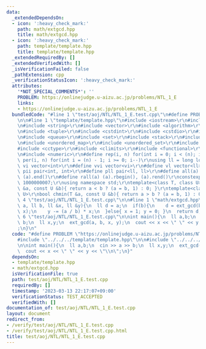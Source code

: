```yaml
---
data:
  _extendedDependsOn:
  - icon: ':heavy_check_mark:'
    path: math/extgcd.hpp
    title: math/extgcd.hpp
  - icon: ':heavy_check_mark:'
    path: template/template.hpp
    title: template/template.hpp
  _extendedRequiredBy: []
  _extendedVerifiedWith: []
  _isVerificationFailed: false
  _pathExtension: cpp
  _verificationStatusIcon: ':heavy_check_mark:'
  attributes:
    '*NOT_SPECIAL_COMMENTS*': ''
    PROBLEM: https://onlinejudge.u-aizu.ac.jp/problems/NTL_1_E
    links:
    - https://onlinejudge.u-aizu.ac.jp/problems/NTL_1_E
  bundledCode: "#line 1 \"test/aoj/NTL/NTL_1_E.test.cpp\"\n#define PROBLEM \"https://onlinejudge.u-aizu.ac.jp/problems/NTL_1_E\"\
    \n\n#line 1 \"template/template.hpp\"\n#include <iostream>\r\n#include <cmath>\r\
    \n#include <string>\r\n#include <vector>\r\n#include <algorithm>\r\n#include <utility>\r\
    \n#include <tuple>\r\n#include <cstdint>\r\n#include <cstdio>\r\n#include <map>\r\
    \n#include <queue>\r\n#include <set>\r\n#include <stack>\r\n#include <deque>\r\
    \n#include <unordered_map>\r\n#include <unordered_set>\r\n#include <bitset>\r\n\
    #include <cctype>\r\n#include <climits>\r\n#include <functional>\r\n#include <cassert>\r\
    \n#include <numeric>\r\n#define rep(i, n) for(int i = 0; i < (n); i++)\r\n#define\
    \ per(i, n) for(int i = (n) - 1; i >= 0; i--)\r\nusing ll = long long;\r\n#define\
    \ vi vector<int>\r\n#define vvi vector<vi>\r\n#define vl vector<ll>\r\n#define\
    \ pii pair<int, int>\r\n#define pll pair<ll, ll>\r\n#define all(a) (a).begin(),\
    \ (a).end()\r\n#define rall(a) (a).rbegin(), (a).rend()\r\nconstexpr int mod =\
    \ 1000000007;\r\nusing namespace std;\r\ntemplate<class T, class U>\r\nbool chmax(T\
    \ &a, const U &b){ return a < b ? (a = b, 1) : 0; }\r\ntemplate<class T, class\
    \ U>\r\nbool chmin(T &a, const U &b){ return a > b ? (a = b, 1) : 0; }\n#line\
    \ 4 \"test/aoj/NTL/NTL_1_E.test.cpp\"\n\n#line 1 \"math/extgcd.hpp\"\nll ext_gcd(ll\
    \ a, ll b, ll &x, ll &y){\n  ll d = a;\n  if(b){\n    d = ext_gcd(b, a % b, y,\
    \ x);\n    y -= (a / b) * x;\n  }else{ x = 1; y = 0; }\n  return d;\n}\n#line\
    \ 6 \"test/aoj/NTL/NTL_1_E.test.cpp\"\n\nint main(){\n  ll a,b;\n  cin >> a >>\
    \ b;\n  ll x,y;\n  ext_gcd(a, b, x, y);\n  cout << x << \" \" << y << \"\\n\"\
    ;\n}\n"
  code: "#define PROBLEM \"https://onlinejudge.u-aizu.ac.jp/problems/NTL_1_E\"\n\n\
    #include \"../../../template/template.hpp\"\n\n#include \"../../../math/extgcd.hpp\"\
    \n\nint main(){\n  ll a,b;\n  cin >> a >> b;\n  ll x,y;\n  ext_gcd(a, b, x, y);\n\
    \  cout << x << \" \" << y << \"\\n\";\n}"
  dependsOn:
  - template/template.hpp
  - math/extgcd.hpp
  isVerificationFile: true
  path: test/aoj/NTL/NTL_1_E.test.cpp
  requiredBy: []
  timestamp: '2023-03-13 22:17:07+09:00'
  verificationStatus: TEST_ACCEPTED
  verifiedWith: []
documentation_of: test/aoj/NTL/NTL_1_E.test.cpp
layout: document
redirect_from:
- /verify/test/aoj/NTL/NTL_1_E.test.cpp
- /verify/test/aoj/NTL/NTL_1_E.test.cpp.html
title: test/aoj/NTL/NTL_1_E.test.cpp
---
```

